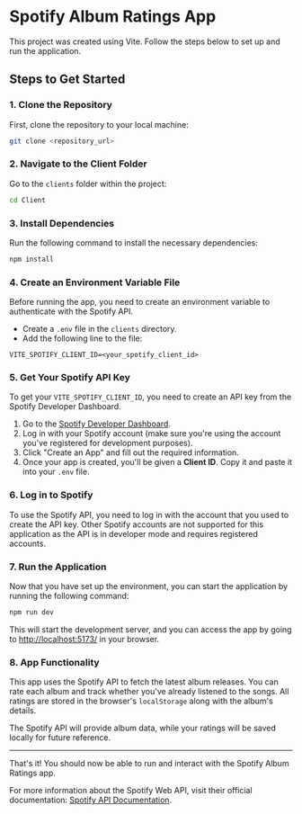 # Spotify Album Ratings App

This project was created using Vite. Follow the steps below to set up and run the application.

## Steps to Get Started

### 1. Clone the Repository

First, clone the repository to your local machine:

```bash
git clone <repository_url>
```

### 2. Navigate to the Client Folder

Go to the `clients` folder within the project:

```bash
cd Client
```

### 3. Install Dependencies

Run the following command to install the necessary dependencies:

```bash
npm install
```

### 4. Create an Environment Variable File

Before running the app, you need to create an environment variable to authenticate with the Spotify API.

- Create a `.env` file in the `clients` directory.
- Add the following line to the file:

```env
VITE_SPOTIFY_CLIENT_ID=<your_spotify_client_id>
```

### 5. Get Your Spotify API Key

To get your `VITE_SPOTIFY_CLIENT_ID`, you need to create an API key from the Spotify Developer Dashboard.

1. Go to the [Spotify Developer Dashboard](https://developer.spotify.com/dashboard/applications).
2. Log in with your Spotify account (make sure you're using the account you've registered for development purposes).
3. Click "Create an App" and fill out the required information.
4. Once your app is created, you'll be given a **Client ID**. Copy it and paste it into your `.env` file.

### 6. Log in to Spotify

To use the Spotify API, you need to log in with the account that you used to create the API key. Other Spotify accounts are not supported for this application as the API is in developer mode and requires registered accounts.

### 7. Run the Application

Now that you have set up the environment, you can start the application by running the following command:

```bash
npm run dev
```

This will start the development server, and you can access the app by going to [http://localhost:5173/](http://localhost:5173/) in your browser.

### 8. App Functionality

This app uses the Spotify API to fetch the latest album releases. You can rate each album and track whether you've already listened to the songs. All ratings are stored in the browser's `localStorage` along with the album's details.

The Spotify API will provide album data, while your ratings will be saved locally for future reference.

---

That's it! You should now be able to run and interact with the Spotify Album Ratings app.

For more information about the Spotify Web API, visit their official documentation: [Spotify API Documentation](https://developer.spotify.com/documentation/web-api).
